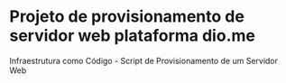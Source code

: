 # Projeto de provisionamento de servidor web plataforma dio.me

Infraestrutura como Código - Script de Provisionamento de um Servidor Web

